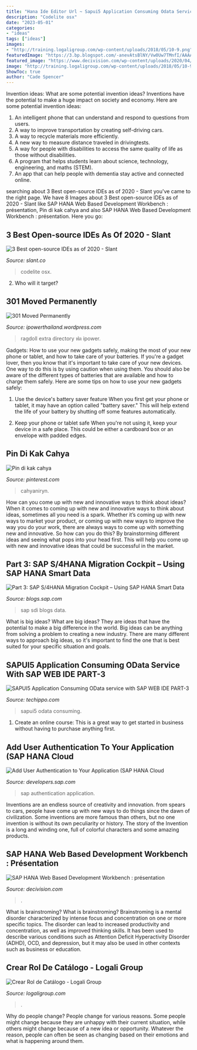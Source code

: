```yaml
---
title: "Hana Ide Editor Url ~ Sapui5 Application Consuming Odata Service With Sap Web Ide Part-3"
description: "Codelite osx"
date: "2023-05-01"
categories:
- "ideas"
tags: ["ideas"]
images:
- "http://training.logaligroup.com/wp-content/uploads/2018/05/10-9.png"
featuredImage: "https://3.bp.blogspot.com/-anevAtsBlNY/Vw0Uw7TMnfI/AAAAAAAAAKE/sBbjvvGxpSQJ4ioNjelKV704VNcB2V97gCLcB/s400/7.png"
featured_image: "https://www.decivision.com/wp-content/uploads/2020/04/editeur-sap-hana-web-based-development-workbench.png"
image: "http://training.logaligroup.com/wp-content/uploads/2018/05/10-9.png"
ShowToc: true
author: "Cade Spencer"
---
```



Invention ideas: What are some potential invention ideas?
Inventions have the potential to make a huge impact on society and economy. Here are some potential invention ideas:
1. An intelligent phone that can understand and respond to questions from users. 
2. A way to improve transportation by creating self-driving cars. 
3. A way to recycle materials more efficiently. 
4. A new way to measure distance traveled in drivingtests. 
5. A way for people with disabilities to access the same quality of life as those without disabilities. 
6. A program that helps students learn about science, technology, engineering, and maths (STEM). 
7. An app that can help people with dementia stay active and connected online.

	

		
searching about 3 Best open-source IDEs as of 2020 - Slant you've came to the right page. We have 8 Images about 3 Best open-source IDEs as of 2020 - Slant like SAP HANA Web Based Development Workbench : présentation, Pin di kak cahya and also SAP HANA Web Based Development Workbench : présentation. Here you go:
		
    
## 3 Best Open-source IDEs As Of 2020 - Slant

<img loading=lazy src="https://ucarecdn.com/2f71f854-5f84-4516-8ddb-2fe504528e8b/" onerror="this.onerror=null;this.src='https://tse3.mm.bing.net/th?id=OIP.76-qDJGuV_CRy07SWYtNxAHaDt&amp;pid=15.1';" alt="3 Best open-source IDEs as of 2020 - Slant">

_Source: slant.co_

>codelite osx. 

	

2) Who will it target?

    
## 301 Moved Permanently

<img loading=lazy src="http://ipowerthailand.files.wordpress.com/2010/06/e0b884e0b8ade0b899e0b982e0b894-e0b8a5e0b8b4e0b89fe0b897e0b98c.jpg" onerror="this.onerror=null;this.src='https://tse4.mm.bing.net/th?id=OIP.LX-t-2ysgNL6rKShHaIOBwAAAA&amp;pid=15.1';" alt="301 Moved Permanently">

_Source: ipowerthailand.wordpress.com_

>ragdoll extra directory ฟต ipower. 

	

Gadgets: How to use your new gadgets safely, making the most of your new phone or tablet, and how to take care of your batteries.
If you're a gadget lover, then you know that it's important to take care of your new devices. One way to do this is by using caution when using them. You should also be aware of the different types of batteries that are available and how to charge them safely. Here are some tips on how to use your new gadgets safely: 
1) Use the device's battery saver feature When you first get your phone or tablet, it may have an option called "battery saver." This will help extend the life of your battery by shutting off some features automatically. 

2) Keep your phone or tablet safe When you're not using it, keep your device in a safe place. This could be either a cardboard box or an envelope with padded edges.

    
## Pin Di Kak Cahya

<img loading=lazy src="https://i.pinimg.com/736x/a8/91/c6/a891c6f08f81a199fefd66193962ffc1.jpg" onerror="this.onerror=null;this.src='https://tse2.mm.bing.net/th?id=OIP.Faf_dmx4lRSCGfbeihsvLQHaFj&amp;pid=15.1';" alt="Pin di kak cahya">

_Source: pinterest.com_

>cahyaniryn. 

	

How can you come up with new and innovative ways to think about ideas?
When it comes to coming up with new and innovative ways to think about ideas, sometimes all you need is a spark. Whether it’s coming up with new ways to market your product, or coming up with new ways to improve the way you do your work, there are always ways to come up with something new and innovative. So how can you do this? By brainstorming different ideas and seeing what pops into your head first. This will help you come up with new and innovative ideas that could be successful in the market.

    
## Part 3: SAP S/4HANA Migration Cockpit – Using SAP HANA Smart Data

<img loading=lazy src="https://blogs.sap.com/wp-content/uploads/2019/11/SDI_pic22.png" onerror="this.onerror=null;this.src='https://tse1.mm.bing.net/th?id=OIP.67Kmyy5VJyG9yKX2tgTj1AHaEb&amp;pid=15.1';" alt="Part 3: SAP S/4HANA Migration Cockpit – Using SAP HANA Smart Data">

_Source: blogs.sap.com_

>sap sdi blogs data. 

	

What is big ideas?
What are big ideas? They are ideas that have the potential to make a big difference in the world. Big ideas can be anything from solving a problem to creating a new industry. There are many different ways to approach big ideas, so it's important to find the one that is best suited for your specific situation and goals.

    
## SAPUI5 Application Consuming OData Service With SAP WEB IDE PART-3

<img loading=lazy src="https://3.bp.blogspot.com/-anevAtsBlNY/Vw0Uw7TMnfI/AAAAAAAAAKE/sBbjvvGxpSQJ4ioNjelKV704VNcB2V97gCLcB/s400/7.png" onerror="this.onerror=null;this.src='https://tse3.mm.bing.net/th?id=OIP.SM48HGx9cpM4p3bTLwieUwAAAA&amp;pid=15.1';" alt="SAPUI5 Application Consuming OData service with SAP WEB IDE PART-3">

_Source: techippo.com_

>sapui5 odata consuming. 

	

1. Create an online course: This is a great way to get started in business without having to purchase anything first.

    
## Add User Authentication To Your Application (SAP HANA Cloud

<img loading=lazy src="https://developers.sap.com/tutorials/hana-cloud-cap-add-authentication/_jcr_content.github-proxy.1621520103.file/default_env_dest.png" onerror="this.onerror=null;this.src='https://tse2.mm.bing.net/th?id=OIP.6g789XFzI1O_nZGDxGd3CQHaIJ&amp;pid=15.1';" alt="Add User Authentication to Your Application (SAP HANA Cloud">

_Source: developers.sap.com_

>sap authentication application. 

	

Inventions are an endless source of creativity and innovation. from spears to cars, people have come up with new ways to do things since the dawn of civilization. Some inventions are more famous than others, but no one invention is without its own peculiarity or history. The story of the Invention is a long and winding one, full of colorful characters and some amazing products.

    
## SAP HANA Web Based Development Workbench : Présentation

<img loading=lazy src="https://www.decivision.com/wp-content/uploads/2020/04/editeur-sap-hana-web-based-development-workbench.png" onerror="this.onerror=null;this.src='https://tse3.mm.bing.net/th?id=OIP.GxX76SwNgncNSjDrv7tDOgHaCy&amp;pid=15.1';" alt="SAP HANA Web Based Development Workbench : présentation">

_Source: decivision.com_

>. 

	

What is brainstroming?
What is brainstroming? Brainstroming is a mental disorder characterized by intense focus and concentration on one or more specific topics. The disorder can lead to increased productivity and concentration, as well as improved thinking skills. It has been used to describe various conditions such as Attention Deficit Hyperactivity Disorder (ADHD), OCD, and depression, but it may also be used in other contexts such as business or education.

    
## Crear Rol De Catálogo - Logali Group

<img loading=lazy src="http://training.logaligroup.com/wp-content/uploads/2018/05/10-9.png" onerror="this.onerror=null;this.src='https://tse3.mm.bing.net/th?id=OIP.ERk--DwQtiUjRQ8eLXIr8AHaLE&amp;pid=15.1';" alt="Crear Rol de Catálogo - Logali Group">

_Source: logaligroup.com_

>. 

	

Why do people change?
People change for various reasons. Some people might change because they are unhappy with their current situation, while others might change because of a new idea or opportunity. Whatever the reason, people can often be seen as changing based on their emotions and what is happening around them.

